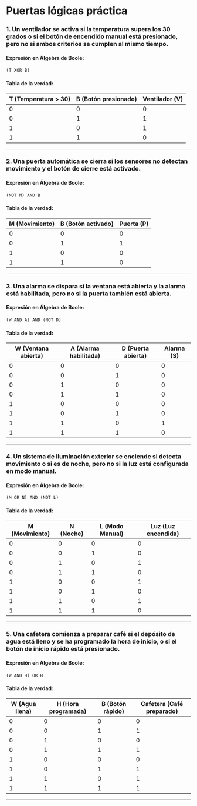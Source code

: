 # Puertas lógicas práctica

### 1. Un ventilador se activa si la temperatura supera los 30 grados o si el botón de encendido manual está presionado, pero no si ambos criterios se cumplen al mismo tiempo.

#### **Expresión en Álgebra de Boole:**
```
(T XOR B)
```

#### **Tabla de la verdad:**
| T (Temperatura > 30) | B (Botón presionado) | Ventilador (V) |
|---|---|---|
| 0 | 0 | 0 |
| 0 | 1 | 1 |
| 1 | 0 | 1 |
| 1 | 1 | 0 |

---
### 2. Una puerta automática se cierra si los sensores no detectan movimiento y el botón de cierre está activado.

#### **Expresión en Álgebra de Boole:**
```
(NOT M) AND B
```

#### **Tabla de la verdad:**
| M (Movimiento) | B (Botón activado) | Puerta (P) |
|---|---|---|
| 0 | 0 | 0 |
| 0 | 1 | 1 |
| 1 | 0 | 0 |
| 1 | 1 | 0 |

---
### 3. Una alarma se dispara si la ventana está abierta y la alarma está habilitada, pero no si la puerta también está abierta.

#### **Expresión en Álgebra de Boole:**
```
(W AND A) AND (NOT D)
```

#### **Tabla de la verdad:**
| W (Ventana abierta) | A (Alarma habilitada) | D (Puerta abierta) | Alarma (S) |
|---|---|---|---|
| 0 | 0 | 0 | 0 |
| 0 | 0 | 1 | 0 |
| 0 | 1 | 0 | 0 |
| 0 | 1 | 1 | 0 |
| 1 | 0 | 0 | 0 |
| 1 | 0 | 1 | 0 |
| 1 | 1 | 0 | 1 |
| 1 | 1 | 1 | 0 |

---
### 4. Un sistema de iluminación exterior se enciende si detecta movimiento o si es de noche, pero no si la luz está configurada en modo manual.

#### **Expresión en Álgebra de Boole:**
```
(M OR N) AND (NOT L)
```

#### **Tabla de la verdad:**
| M (Movimiento) | N (Noche) | L (Modo Manual) | Luz (Luz encendida) |
|---|---|---|---|
| 0 | 0 | 0 | 0 |
| 0 | 0 | 1 | 0 |
| 0 | 1 | 0 | 1 |
| 0 | 1 | 1 | 0 |
| 1 | 0 | 0 | 1 |
| 1 | 0 | 1 | 0 |
| 1 | 1 | 0 | 1 |
| 1 | 1 | 1 | 0 |

---
### 5. Una cafetera comienza a preparar café si el depósito de agua está lleno y se ha programado la hora de inicio, o si el botón de inicio rápido está presionado.  

#### **Expresión en Álgebra de Boole:**
```
(W AND H) OR B
```

#### **Tabla de la verdad:**
| W (Agua llena) | H (Hora programada) | B (Botón rápido) | Cafetera (Café preparado) |
|---|---|---|---|
| 0 | 0 | 0 | 0 |
| 0 | 0 | 1 | 1 |
| 0 | 1 | 0 | 0 |
| 0 | 1 | 1 | 1 |
| 1 | 0 | 0 | 0 |
| 1 | 0 | 1 | 1 |
| 1 | 1 | 0 | 1 |
| 1 | 1 | 1 | 1 |

---
